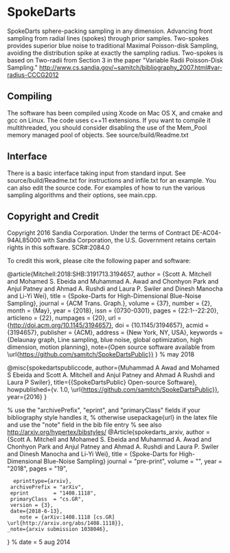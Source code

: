 # SpokeDarts
SpokeDarts sphere-packing sampling in any dimension. Advancing front sampling from radial lines (spokes) through prior samples.
Two-spokes provides superior blue noise to traditional Maximal Poisson-disk Sampling, avoiding the distribution spike at exactly the sampling radius. Two-spokes is based on Two-radii from Section 3 in the paper "Variable Radii Poisson-Disk Sampling."
http://www.cs.sandia.gov/~samitch/bibliography_2007.html#var-radius-CCCG2012


## Compiling
The software has been compiled using Xcode on Mac OS X, and cmake and gcc on Linux. The code uses c++11 extensions. If you want to compile it multithreaded, you should consider disabling the use of the Mem_Pool memory managed pool of objects. See source/build/Readme.txt

## Interface
There is a basic interface taking input from standard input. See source/build/Readme.txt for instructions and infile.txt for an example. You can also edit the source code. For examples of how to run the various sampling algorithms and their options, see main.cpp. 

## Copyright and Credit

Copyright 2016 Sandia Corporation. Under the terms of Contract DE-AC04-94AL85000 with Sandia Corporation, the U.S. Government retains certain rights in this software.
SCR#:2084.0

To credit this work, please cite the following paper and software:


@article{Mitchell:2018:SHB:3191713.3194657,
author = {Scott A. Mitchell and Mohamed S. Ebeida and Muhammad A. Awad and Chonhyon Park and Anjul Patney and Ahmad A. Rushdi and Laura P. Swiler and Dinesh Manocha and Li-Yi Wei},
 title = {Spoke-Darts for High-Dimensional Blue-Noise Sampling},
 journal = {ACM Trans. Graph.},
 volume = {37},
 number = {2},
 month = {May},
 year = {2018},
 issn = {0730-0301},
 pages = {22:1--22:20},
 articleno = {22},
 numpages = {20},
 url = {http://doi.acm.org/10.1145/3194657},
 doi = {10.1145/3194657},
 acmid = {3194657},
 publisher = {ACM},
 address = {New York, NY, USA},
 keywords = {Delaunay graph, Line sampling, blue noise, global optimization, high dimension, motion planning},
   note={Open source software available from \url{https://github.com/samitch/SpokeDartsPublic}}
} 
% may 2018

@misc{spokedartspubliccode,
 author={Muhammad A Awad and Mohamed S Ebeida and Scott A. Mitchell and  Anjul Patney and Ahmad A Rushdi and Laura P Swiler},
 title={{SpokeDartsPublic} Open-source Software},
 howpublished={v. 1.0, \url{https://github.com/samitch/SpokeDartsPublic}},
 year={2016}
}

% use the  "archivePrefix", "eprint", and "primaryClass" fields if your bibliography style handles it, 
% otherwise usepackage{url} in the latex file and use the "note" field in the bib file entry
% see also http://arxiv.org/hypertex/bibstyles/
@Article{spokedarts_arxiv,
	author = {Scott A. Mitchell and Mohamed S. Ebeida and Muhammad A. Awad and Chonhyon Park and Anjul Patney and Ahmad A. Rushdi and Laura P. Swiler and Dinesh Manocha and Li-Yi Wei},
	title = {Spoke-Darts for High-Dimensional Blue-Noise Sampling}
      journal   = "pre-print",
      volume    = "",
      year      = "2018",
      pages     = "19",     
      
      eprinttype={arxiv},
     archivePrefix = "arXiv",
     eprint        = "1408.1118",
     primaryClass  = "cs.GR",
     version = {3},
     date={2018-6-13},
        note = {arXiv:1408.1118 [cs.GR] \url{http://arxiv.org/abs/1408.1118}},
	_note={arxiv submission 1038046},
}
% date = 5 aug 2014

